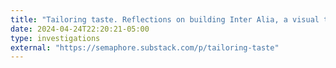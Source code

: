 ```yaml
---
title: "Tailoring taste. Reflections on building Inter Alia, a visual text-image fashion recommendation search"
date: 2024-04-24T22:20:21-05:00
type: investigations
external: "https://semaphore.substack.com/p/tailoring-taste"
---
```

